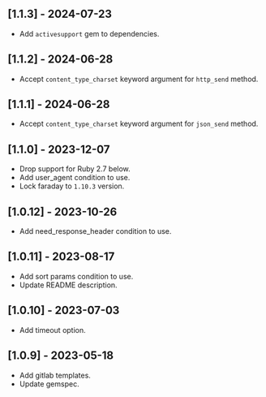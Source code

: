 ## [1.1.3] - 2024-07-23
- Add `activesupport` gem to dependencies.

## [1.1.2] - 2024-06-28
- Accept `content_type_charset` keyword argument for `http_send` method.

## [1.1.1] - 2024-06-28
- Accept `content_type_charset` keyword argument for `json_send` method.

## [1.1.0] - 2023-12-07
- Drop support for Ruby 2.7 below.
- Add user_agent condition to use.
- Lock faraday to `1.10.3` version.

## [1.0.12] - 2023-10-26
- Add need_response_header condition to use.

## [1.0.11] - 2023-08-17
- Add sort params condition to use.
- Update README description.

## [1.0.10] - 2023-07-03
- Add timeout option.

## [1.0.9] - 2023-05-18
- Add gitlab templates.
- Update gemspec.
